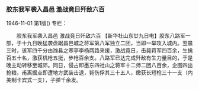 ### 胶东我军袭入昌邑  激战竟日歼敌六百

1946-11-01
第1版()
专栏：

　　胶东我军袭入昌邑
    激战竟日歼敌六百
    【新华社山东廿九日电】胶东八路军一部，于十九日晚猛袭盘踞昌邑城之蒋军第八军独立二团，当即一举攻入城内。翌晨三时，该军四千分由潍县之寒亭李杨两路来援，激战竟日，击毙蒋军四百余，生擒百五十名，激获机枪五挺，步枪百余支。八路军已达完成歼敌有生力量目的，于是晚主动转移至城郊。同日，侵占即墨东四社山之蒋军十二师二团八百余，企图四出抢粮，甫离据点即遭地方武装击退，毙伤俘其三十五人，缴获长短枪三十一支（内美制卡宾式一支），子弹千余发。
